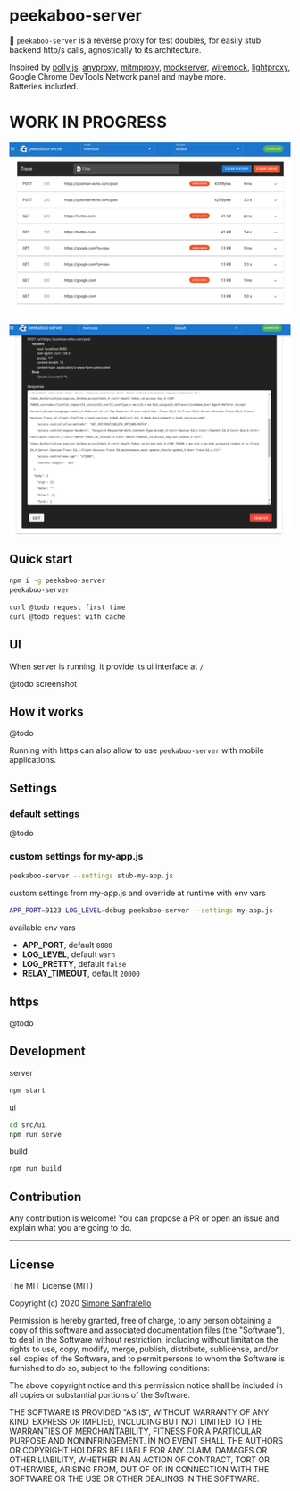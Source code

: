 # peekaboo-server

:ghost: `peekaboo-server` is a reverse proxy for test doubles, for easily stub backend http/s calls, agnostically to its architecture.  

Inspired by [polly.js](https://netflix.github.io/pollyjs), [anyproxy](https://anyproxy.io/), [mitmproxy](https://mitmproxy.org/), [mockserver](https://www.mock-server.com/), [wiremock](http://wiremock.org/), [lightproxy](https://github.com/alibaba/lightproxy), Google Chrome DevTools Network panel and maybe more.  
Batteries included.

# WORK IN PROGRESS

![main](./doc/img/main.png)

![edit](./doc/img/edit.png)

## Quick start

```bash
npm i -g peekaboo-server
peekaboo-server
```

```bash
curl @todo request first time 
curl @todo request with cache
```

## UI

When server is running, it provide its ui interface at `/`

@todo screenshot

## How it works

@todo

Running with https can also allow to use `peekaboo-server` with mobile applications.

## Settings

### default settings

@todo

### custom settings for my-app.js

```bash
peekaboo-server --settings stub-my-app.js
```

custom settings from my-app.js and override at runtime with env vars

```bash
APP_PORT=9123 LOG_LEVEL=debug peekaboo-server --settings my-app.js
```

available env vars

- **APP_PORT**, default `8080`
- **LOG_LEVEL**, default `warn`
- **LOG_PRETTY**, default `false`
- **RELAY_TIMEOUT**, default `20000`

## https

@todo

## Development

server

```bash
npm start
```

ui

```bash
cd src/ui
npm run serve
```

build

```bash
npm run build
```

## Contribution

Any contribution is welcome! You can propose a PR or open an issue and explain what you are going to do.  

---

## License

The MIT License (MIT)

Copyright (c) 2020 [Simone Sanfratello](https://braceslab.com)

Permission is hereby granted, free of charge, to any person obtaining a copy
of this software and associated documentation files (the "Software"), to deal
in the Software without restriction, including without limitation the rights
to use, copy, modify, merge, publish, distribute, sublicense, and/or sell
copies of the Software, and to permit persons to whom the Software is
furnished to do so, subject to the following conditions:

The above copyright notice and this permission notice shall be included in all
copies or substantial portions of the Software.

THE SOFTWARE IS PROVIDED "AS IS", WITHOUT WARRANTY OF ANY KIND, EXPRESS OR
IMPLIED, INCLUDING BUT NOT LIMITED TO THE WARRANTIES OF MERCHANTABILITY,
FITNESS FOR A PARTICULAR PURPOSE AND NONINFRINGEMENT. IN NO EVENT SHALL THE
AUTHORS OR COPYRIGHT HOLDERS BE LIABLE FOR ANY CLAIM, DAMAGES OR OTHER
LIABILITY, WHETHER IN AN ACTION OF CONTRACT, TORT OR OTHERWISE, ARISING FROM,
OUT OF OR IN CONNECTION WITH THE SOFTWARE OR THE USE OR OTHER DEALINGS IN THE
SOFTWARE.
